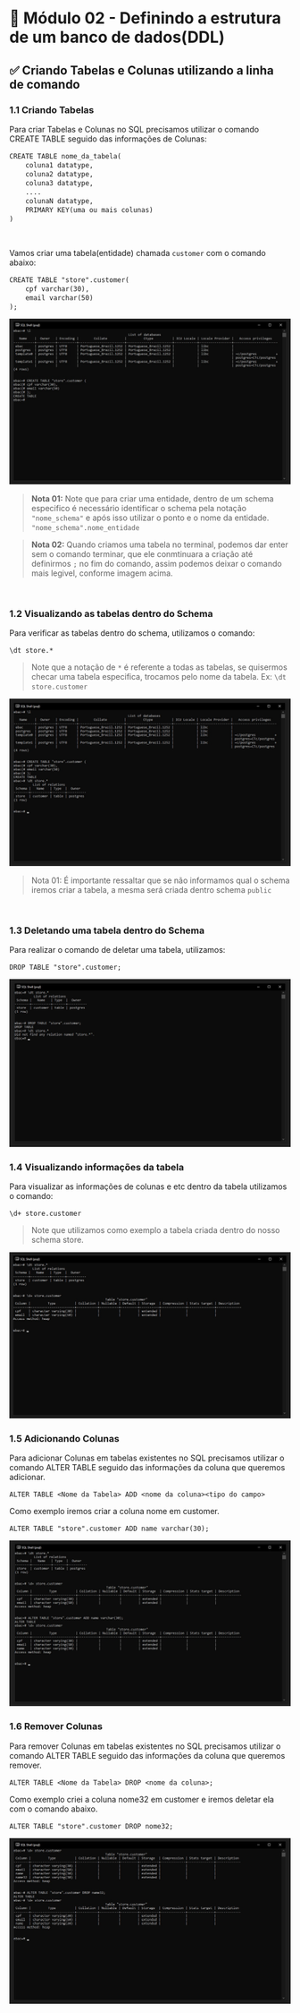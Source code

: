 # 📝 Módulo 02 - Definindo a estrutura de um banco de dados(DDL)
## ✅ Criando Tabelas e Colunas utilizando a linha de comando

### 1.1 Criando Tabelas
Para criar Tabelas e Colunas no SQL precisamos utilizar o comando CREATE TABLE seguido das informações de Colunas:
```
CREATE TABLE nome_da_tabela(
    coluna1 datatype,
    coluna2 datatype,
    coluna3 datatype,
    ....
    colunaN datatype,
    PRIMARY KEY(uma ou mais colunas)
)
```

<br>

Vamos criar uma tabela(entidade) chamada ``customer`` com o comando abaixo:

```
CREATE TABLE "store".customer(
    cpf varchar(30),
    email varchar(50)
);
```

<img src="./assets/img-08.jpg">

<br>

> **Nota 01:** Note que para criar uma entidade, dentro de um schema especifico é necessário identificar o schema pela notação ``"nome_schema"`` e após isso utilizar o ponto e o nome da entidade. ``"nome_schema".nome_entidade``

> **Nota 02:** Quando criamos uma tabela no terminal, podemos dar enter sem o comando terminar, que ele conmtinuara a criação até definirmos ``;`` no fim do comando, assim podemos deixar o comando mais legivel, conforme imagem acima.

<br>

### 1.2 Visualizando as tabelas dentro do Schema
Para verificar as tabelas dentro do schema, utilizamos o comando:
```
\dt store.*
```
> Note que a notação de ``*`` é referente a todas as tabelas, se quisermos checar uma tabela especifica, trocamos pelo nome da tabela. Ex: ``\dt store.customer``

<img src="./assets/img-09.jpg">

> Nota 01: É importante ressaltar que se não informamos qual o schema iremos criar a tabela, a mesma será criada dentro schema ``public``

<br>

### 1.3 Deletando uma tabela dentro do Schema
Para realizar o comando de deletar uma tabela, utilizamos:
```
DROP TABLE "store".customer;
```

<img src="./assets/img-10.jpg">

<br>

### 1.4 Visualizando informações da tabela
Para visualizar as informações de colunas e etc dentro da tabela utilizamos o comando:
```
\d+ store.customer
```
> Note que utilizamos como exemplo a tabela criada dentro do nosso schema store.

<img src="./assets/img-11.jpg">

<br>

### 1.5 Adicionando Colunas
Para adicionar Colunas em tabelas existentes no SQL precisamos utilizar o comando ALTER TABLE seguido das informações da coluna que queremos adicionar.
```
ALTER TABLE <Nome da Tabela> ADD <nome da coluna><tipo do campo>
```

Como exemplo iremos criar a coluna nome em customer.
```
ALTER TABLE "store".customer ADD name varchar(30);
```

<img src="./assets/img-12.jpg">

<br>

### 1.6 Remover Colunas
Para remover Colunas em tabelas existentes no SQL precisamos utilizar o comando ALTER TABLE seguido das informações da coluna que queremos remover.
```
ALTER TABLE <Nome da Tabela> DROP <nome da coluna>;
```

Como exemplo criei a coluna nome32 em customer e iremos deletar ela com o comando abaixo.

```
ALTER TABLE "store".customer DROP nome32;
```

<img src="./assets/img-13.jpg">